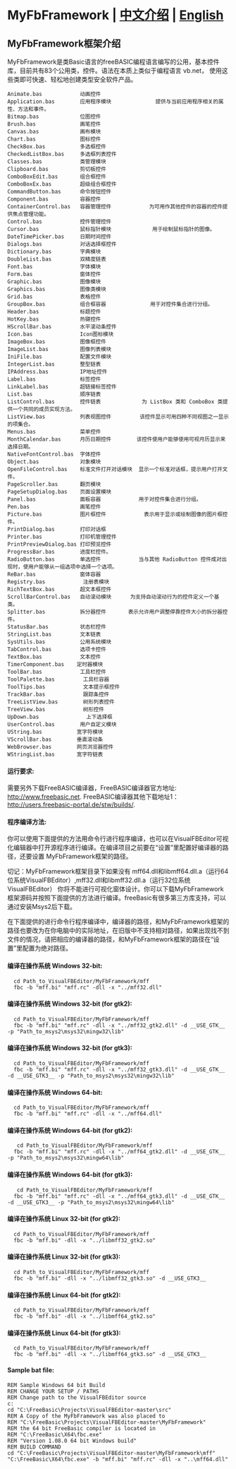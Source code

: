 ﻿# MyFbFramework | <a href="README_CN.md">中文介绍</a> | <a href="README.md">English</a>

## MyFbFramework框架介绍
MyFbFramework是类Basic语言的freeBASIC编程语言编写的公用，基本控件库，目前共有83个公用类，控件。语法在本质上类似于编程语言 vb.net， 使用这些类即可快速、轻松地创建类型安全软件产品。

```shell
Animate.bas            动画控件
Application.bas        应用程序模块              提供与当前应用程序相关的属性、方法和事件。
Bitmap.bas             位图控件
Brush.bas              画笔控件
Canvas.bas             画布模块
Chart.bas              图标控件
CheckBox.bas           多选框控件
CheckedListBox.bas     多选框列表控件
Classes.bas            类管理模块
Clipboard.bas          剪切板控件
ComboBoxEdit.bas       组合框控件
ComboBoxEx.bas         超级组合框控件
CommandButton.bas      命令按钮控件
Component.bas          容器控件
ContainerControl.bas   容器管理控件            为可用作其他控件的容器的控件提供焦点管理功能。
Control.bas            控件管理控件
Cursor.bas             鼠标指针模块             用于绘制鼠标指针的图像。
DateTimePicker.bas     日期时间控件
Dialogs.bas            对话选择框控件
Dictionary.bas         字典模块
DoubleList.bas         双精度链表
Font.bas               字体模块
Form.bas               窗体控件
Graphic.bas            图像模块
Graphics.bas           图像类模块
Grid.bas               表格控件
GroupBox.bas           组合框容器              用于对控件集合进行分组。
Header.bas             标题控件
HotKey.bas             热键控件
HScrollBar.bas         水平滚动条控件
Icon.bas               Icon图标模块
ImageBox.bas           图像框控件 
ImageList.bas          图像列表模块
IniFile.bas            配置文件模块
IntegerList.bas        整型链表
IPAddress.bas          IP地址控件
Label.bas              标签控件
LinkLabel.bas          超链接标签控件
List.bas               顺序链表
ListControl.bas        控件链表             为 ListBox 类和 ComboBox 类提供一个共同的成员实现方法。
ListView.bas           列表视图控件         该控件显示可用四种不同视图之一显示的项集合。
Menus.bas              菜单控件
MonthCalendar.bas      月历日期控件        该控件使用户能够使用可视月历显示来选择日期。
NativeFontControl.bas  字体控件
Object.bas             对象模块
OpenFileControl.bas    标准文件打开对话模块  显示一个标准对话框，提示用户打开文件。 
PageScroller.bas       翻页模块
PageSetupDialog.bas    页面设置模块
Panel.bas              面板容器            用于对控件集合进行分组。
Pen.bas                画笔控件
Picture.bas            图片框控件            表示用于显示或绘制图像的图片框控件。
PrintDialog.bas        打印对话框
Printer.bas            打印机管理控件    
PrintPreviewDialog.bas 打印预览控件
ProgressBar.bas        进度栏控件。
RadioButton.bas        单选控件            当与其他 RadioButton 控件成对出现时，使用户能够从一组选项中选择一个选项。
ReBar.bas              窗体容器
Registry.bas            注册表模块
RichTextBox.bas        超文本框控件
ScrollBarControl.bas   自动滚动模块      为支持自动滚动行为的控件定义一个基类。
Splitter.bas           拆分器控件       表示允许用户调整停靠控件大小的拆分器控件。
StatusBar.bas          状态栏控件
StringList.bas         文本链表
SysUtils.bas           公用系统模块
TabControl.bas         选项卡控件
TextBox.bas            文本控件
TimerComponent.bas    定时器模块
ToolBar.bas            工具栏控件
ToolPalette.bas         工具栏容器
ToolTips.bas            文本提示框控件
TrackBar.bas            跟踪条控件
TreeListView.bas        树形列表控件
TreeView.bas            树形控件
UpDown.bas               上下选择框
UserControl.bas        用户自定义模块
UString.bas           宽字符模块
VScrollBar.bas        垂直滚动条
WebBrowser.bas        网页浏览器控件
WStringList.bas       宽字符链表
```
#### 运行要求:

需要另外下载FreeBASIC编译器，FreeBASIC编译器官方地址:  <a href="http://www.freebasic.net">http://www.freebasic.net</a>.
FreeBASIC编译器其他下载地址1：<a href="http://users.freebasic-portal.de/stw/builds/">http://users.freebasic-portal.de/stw/builds/</a>.

#### 程序编译方法:
你可以使用下面提供的方法用命令行进行程序编译，也可以在VisualFBEditor可视化编辑器中打开源程序进行编译。在编译项目之前要在“设置”里配置好编译器的路径，还要设置 MyFbFramework框架的路径。

切记：MyFbFramework框架目录下如果没有 mff64.dll和libmff64.dll.a（运行64位系统VisualFBEditor）,mff32.dll和libmff32.dll.a（运行32位系统VisualFBEditor） 你将不能进行可视化窗体设计。你可以下载MyFbFramework框架源码并按照下面提供的方法进行编译。freeBasic有很多第三方库支持，可以通过安装Msys2后下载。

在下面提供的进行命令行程序编译中，编译器的路径，和MyFbFramework框架的路径也要改为在你电脑中的实际地址，在旧版中不支持相对路径，如果出现找不到文件的情况，请把相应的编译器的路径，和MyFbFramework框架的路径在“设置”里配置为绝对路径。

#### 编译在操作系统 Windows 32-bit:
```shell
  cd Path_to_VisualFBEditor/MyFbFramework/mff
  fbc -b "mff.bi" "mff.rc" -dll -x "../mff32.dll"
```
#### 编译在操作系统 Windows 32-bit (for gtk2):
```shell
  cd Path_to_VisualFBEditor/MyFbFramework/mff
  fbc -b "mff.bi" "mff.rc" -dll -x "../mff32_gtk2.dll" -d __USE_GTK__ -p "Path_to_msys2\msys32\mingw32\lib"
```
#### 编译在操作系统 Windows 32-bit (for gtk3):
```shell
  cd Path_to_VisualFBEditor/MyFbFramework/mff
  fbc -b "mff.bi" "mff.rc" -dll -x "../mff32_gtk3.dll" -d __USE_GTK__ -d __USE_GTK3__ -p "Path_to_msys2\msys32\mingw32\lib"
```
#### 编译在操作系统 Windows 64-bit:
```shell
  cd Path_to_VisualFBEditor/MyFbFramework/mff
  fbc -b "mff.bi" "mff.rc" -dll -x "../mff64.dll"
```
#### 编译在操作系统 Windows 64-bit (for gtk2):
```shell
   cd Path_to_VisualFBEditor/MyFbFramework/mff
  fbc -b "mff.bi" "mff.rc" -dll -x "../mff64_gtk2.dll" -d __USE_GTK__ -p "Path_to_msys2\msys32\mingw64\lib"
```
#### 编译在操作系统 Windows 64-bit (for gtk3):
```shell
   cd Path_to_VisualFBEditor/MyFbFramework/mff
  fbc -b "mff.bi" "mff.rc" -dll -x "../mff64_gtk3.dll" -d __USE_GTK__ -d __USE_GTK3__ -p "Path_to_msys2\msys32\mingw64\lib"
```
#### 编译在操作系统 Linux 32-bit (for gtk2):
```shell
  cd Path_to_VisualFBEditor/MyFbFramework/mff
  fbc -b "mff.bi" -dll -x "../libmff32_gtk2.so"
```
#### 编译在操作系统 Linux 32-bit (for gtk3):
```shell
  cd Path_to_VisualFBEditor/MyFbFramework/mff
  fbc -b "mff.bi" -dll -x "../libmff32_gtk3.so" -d __USE_GTK3__
```
#### 编译在操作系统 Linux 64-bit (for gtk2):
```shell
  cd Path_to_VisualFBEditor/MyFbFramework/mff
  fbc -b "mff.bi" -dll -x "../libmff64_gtk2.so"
```
#### 编译在操作系统 Linux 64-bit (for gtk3):
```shell
  cd Path_to_VisualFBEditor/MyFbFramework/mff
  fbc -b "mff.bi" -dll -x "../libmff64_gtk3.so" -d __USE_GTK3__
```
#### Sample bat file:
```shell
REM Sample Windows 64 bit Build
REM CHANGE YOUR SETUP / PATHS
REM Change path to the VisualFBEditor source
c:
cd "C:\FreeBasic\Projects\VisualFBEditor-master\src"
REM A Copy of the MyFbFramework was also placed to
REM "C:\FreeBasic\Projects\VisualFBEditor-master\MyFbFramework"
REM the 64 bit FreeBasic compiler is located in
REM "C:\FreeBasic\X64\fbc.exe"
REM "Version 1.08.0 64 bit Windows build"
REM BUILD COMMAND
cd "C:\FreeBasic\Projects\VisualFBEditor-master\MyFbFramework\mff"
"C:\FreeBasic\X64\fbc.exe" -b "mff.bi" "mff.rc" -dll -x "..\mff64.dll"
```

